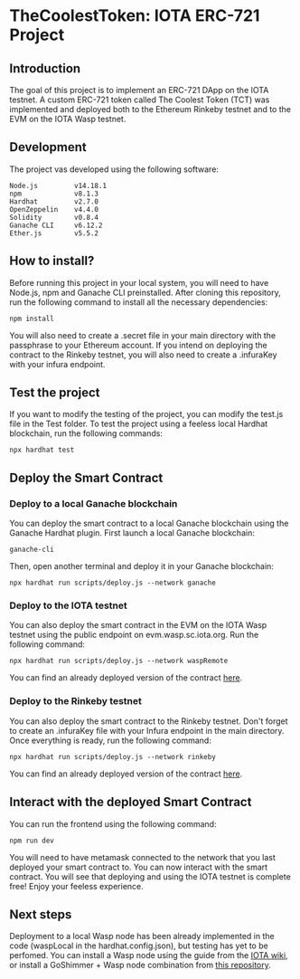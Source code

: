 # TheCoolestToken: IOTA ERC-721 Project
## Introduction
The goal of this project is to implement an ERC-721 DApp on the IOTA testnet. A custom ERC-721 token called The Coolest Token (TCT) was implemented and deployed both to the Ethereum Rinkeby testnet and to the EVM on the IOTA Wasp testnet.

## Development
The project vas developed using the following software:
```
Node.js         v14.18.1
npm             v8.1.3
Hardhat         v2.7.0
OpenZeppelin    v4.4.0
Solidity        v0.8.4
Ganache CLI     v6.12.2
Ether.js        v5.5.2
```

## How to install?
Before running this project in your local system, you will need to have Node.js, npm and Ganache CLI preinstalled. After cloning this repository, run the following command to install all the necessary dependencies:
```
npm install
```
You will also need to create a .secret file in your main directory with the passphrase to your Ethereum account. If you intend on deploying the contract to the Rinkeby testnet, you will also need to create a .infuraKey with your infura endpoint.

## Test the project
If you want to modify the testing of the project, you can modify the test.js file in the Test folder. To test the project using a feeless local Hardhat blockchain, run the following commands:
```
npx hardhat test
```

## Deploy the Smart Contract
### Deploy to a local Ganache blockchain
You can deploy the smart contract to a local Ganache blockchain using the Ganache Hardhat plugin. First launch a local Ganache blockchain:
```
ganache-cli
```
Then, open another terminal and deploy it in your Ganache blockchain:
```
npx hardhat run scripts/deploy.js --network ganache
```

### Deploy to the IOTA testnet
You can also deploy the smart contract in the EVM on the IOTA Wasp testnet using the public endpoint on evm.wasp.sc.iota.org. Run the following command:
```
npx hardhat run scripts/deploy.js --network waspRemote
```
You can find an already deployed version of the contract [here](https://explorer.wasp.sc.iota.org/account/0x8abe010A639aEE57b566ed08fAc663749b0C1FE5).

### Deploy to the Rinkeby testnet
You can also deploy the smart contract to the Rinkeby testnet. Don't forget to create an .infuraKey file with your Infura endpoint in the main directory. Once everything is ready, run the following command:
```
npx hardhat run scripts/deploy.js --network rinkeby
```
You can find an already deployed version of the contract [here](https://rinkeby.etherscan.io/tx/0xb0cb89b44757d8676eb3e1dc14a12485c24fda9f985b649aaf6a306cfbd39b48).

## Interact with the deployed Smart Contract
You can run the frontend using the following command:   
```
npm run dev
```
You will need to have metamask connected to the network that you last deployed your smart contract to. You can now interact with the smart contract. You will see that deploying and using the IOTA testnet is complete free! Enjoy your feeless experience.

## Next steps
Deployment to a local Wasp node has been already implemented in the code (waspLocal in the hardhat.config.json), but testing has yet to be perfomed. You can install a Wasp node using the guide from the [IOTA wiki](https://wiki.iota.org/smart-contracts/guide/chains_and_nodes/running-a-node), or install a GoShimmer + Wasp node combination from [this repository](https://github.com/iotaledger/wasp/tree/add_docker_test_net).